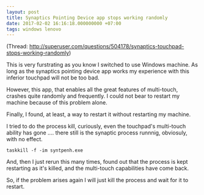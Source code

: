 ```yaml
---
layout: post
title: Synaptics Pointing Device app stops working randomly
date: 2017-02-02 16:16:18.000000000 +07:00
tags: windows lenovo
---
```

(Thread: http://superuser.com/questions/504178/synaptics-touchpad-stops-working-randomly)

This is very furstrating as you know I switched to use Windows machine. As long as the synaptics pointing device app works my experience with this inferior touchpad will not be too bad. 

However, this app, that enables all the great features of multi-touch, crashes quite randomly and frequently. I could not bear to restart my machine because of this problem alone.

Finally, I found, at least, a way to restart it without restarting my machine.

I tried to do the process kill, curiously, even the touchpad's multi-touch ability has gone .... there still is the synaptic process runnnig, obviosuly, with no effect.

```
taskkill -f -im syntpenh.exe
```

And, then I just rerun this many times, found out that the process is kept restarting as it's killed, and the multi-touch capabilities have come back. 

So, if the problem arises again I will just kill the process and wait for it to restart.
